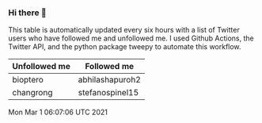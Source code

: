 ### Hi there 👋

This table is automatically updated every six hours with a list of Twitter users who have followed me and unfollowed me. I used Github Actions, the Twitter API, and the python package tweepy to automate this workflow.

| Unfollowed me |  Followed me |
| --- | --- |
|bioptero|abhilashapuroh2|
|changrong|stefanospinel15|
Mon Mar  1 06:07:06 UTC 2021

